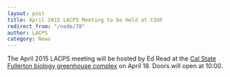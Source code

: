 ```yaml
---
layout: post
title: April 2015 LACPS Meeting to be Held at CSUF
redirect_from: "/node/78"
author: LACPS
category: News
---
```


<div class="field field-name-body field-type-text-with-summary field-label-hidden"><div class="field-items"><div class="field-item even"><p>The April 2015 LACPS meeting will be hosted by Ed Read at the <a href="http://biology.fullerton.edu/facilities/greenhouse/index.html">Cal State Fullerton biology greenhouse complex</a> on April 18. Doors will open at 10:00.</p>
</div></div></div>
